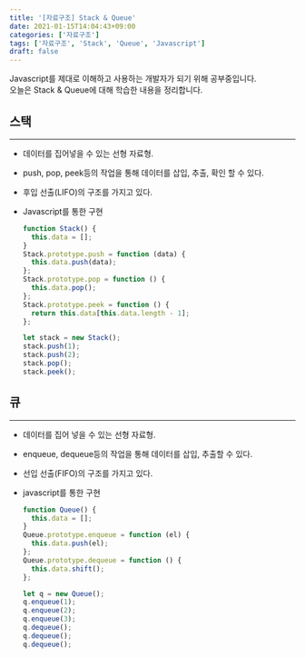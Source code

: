 ```yaml
---
title: '[자료구조] Stack & Queue'
date: 2021-01-15T14:04:43+09:00
categories: ['자료구조']
tags: ['자료구조', 'Stack', 'Queue', 'Javascript']
draft: false
---
```


Javascript를 제대로 이해하고 사용하는 개발자가 되기 위해 공부중입니다.
<br>
오늘은 Stack & Queue에 대해 학습한 내용을 정리합니다.

<!--more-->

## 스택

---

- 데이터를 집어넣을 수 있는 선형 자료형.
- push, pop, peek등의 작업을 통해 데이터를 삽입, 추출, 확인 할 수 있다.
- 후입 선출(LIFO)의 구조를 가지고 있다.

- Javascript를 통한 구현

  ```jsx
  function Stack() {
    this.data = [];
  }
  Stack.prototype.push = function (data) {
    this.data.push(data);
  };
  Stack.prototype.pop = function () {
    this.data.pop();
  };
  Stack.prototype.peek = function () {
    return this.data[this.data.length - 1];
  };

  let stack = new Stack();
  stack.push(1);
  stack.push(2);
  stack.pop();
  stack.peek();
  ```

## 큐

---

- 데이터를 집어 넣을 수 있는 선형 자료형.
- enqueue, dequeue등의 작업을 통해 데이터를 삽입, 추출할 수 있다.
- 선입 선출(FIFO)의 구조를 가지고 있다.

- javascript를 통한 구현

  ```jsx
  function Queue() {
    this.data = [];
  }
  Queue.prototype.enqueue = function (el) {
    this.data.push(el);
  };
  Queue.prototype.dequeue = function () {
    this.data.shift();
  };

  let q = new Queue();
  q.enqueue(1);
  q.enqueue(2);
  q.enqueue(3);
  q.dequeue();
  q.dequeue();
  q.dequeue();
  ```
